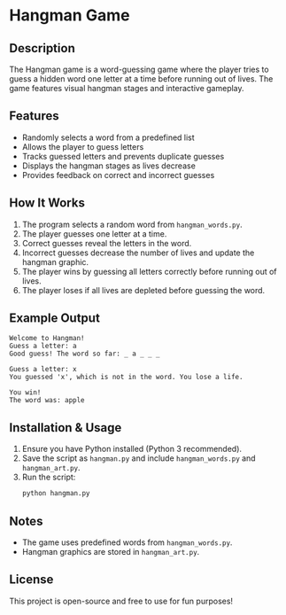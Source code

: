 # Hangman Game

## Description
The Hangman game is a word-guessing game where the player tries to guess a hidden word one letter at a time before running out of lives. The game features visual hangman stages and interactive gameplay.

## Features
- Randomly selects a word from a predefined list
- Allows the player to guess letters
- Tracks guessed letters and prevents duplicate guesses
- Displays the hangman stages as lives decrease
- Provides feedback on correct and incorrect guesses

## How It Works
1. The program selects a random word from `hangman_words.py`.
2. The player guesses one letter at a time.
3. Correct guesses reveal the letters in the word.
4. Incorrect guesses decrease the number of lives and update the hangman graphic.
5. The player wins by guessing all letters correctly before running out of lives.
6. The player loses if all lives are depleted before guessing the word.

## Example Output
```
Welcome to Hangman!
Guess a letter: a
Good guess! The word so far: _ a _ _ _

Guess a letter: x
You guessed 'x', which is not in the word. You lose a life.

You win!
The word was: apple
```

## Installation & Usage
1. Ensure you have Python installed (Python 3 recommended).
2. Save the script as `hangman.py` and include `hangman_words.py` and `hangman_art.py`.
3. Run the script:
   ```sh
   python hangman.py
   ```

## Notes
- The game uses predefined words from `hangman_words.py`.
- Hangman graphics are stored in `hangman_art.py`.

## License
This project is open-source and free to use for fun purposes!

